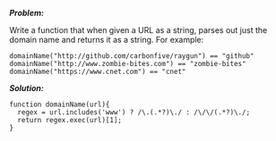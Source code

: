 ***Problem:***

Write a function that when given a URL as a string, parses out just the domain name and returns it as a string. For example:

    domainName("http://github.com/carbonfive/raygun") == "github" 
    domainName("http://www.zombie-bites.com") == "zombie-bites"
    domainName("https://www.cnet.com") == "cnet"

***Solution:***

    function domainName(url){
      regex = url.includes('www') ? /\.(.*?)\./ : /\/\/(.*?)\./;
      return regex.exec(url)[1];
    }